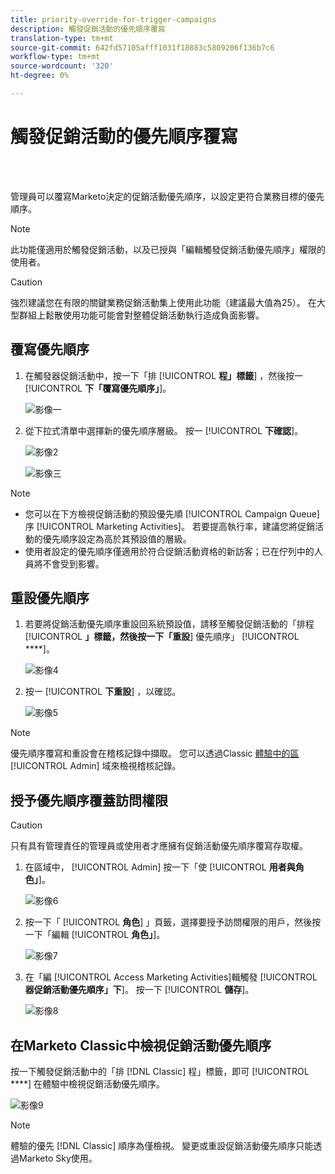 ```yaml
---
title: priority-override-for-trigger-campaigns
description: 觸發促銷活動的優先順序覆寫
translation-type: tm+mt
source-git-commit: 642fd57105afff1031f18883c5809206f136b7c6
workflow-type: tm+mt
source-wordcount: '320'
ht-degree: 0%

---
```



# 觸發促銷活動的優先順序覆寫

<br> 

管理員可以覆寫Marketo決定的促銷活動優先順序，以設定更符合業務目標的優先順序。

>[!NOTE]
>
>此功能僅適用於觸發促銷活動，以及已授與「編輯觸發促銷活動優先順序」權限的使用者。

>[!CAUTION]
>
>強烈建議您在有限的關鍵業務促銷活動集上使用此功能（建議最大值為25）。 在大型群組上鬆散使用功能可能會對整體促銷活動執行造成負面影響。

## 覆寫優先順序

1. 在觸發器促銷活動中，按一下「排 [!UICONTROL **程」標籤**] ，然後按一 [!UICONTROL **下「覆寫優先順序」**]。

   ![影像一](/help/sky/assets/smart-campaigns/priority-override-for-trigger-campaigns/priority-override-for-trigger-campaigns-1.png)

1. 從下拉式清單中選擇新的優先順序層級。 按一 [!UICONTROL **下確認**]。

   ![影像2](/help/sky/assets/smart-campaigns/priority-override-for-trigger-campaigns/priority-override-for-trigger-campaigns-2.png)

   ![影像三](/help/sky/assets/smart-campaigns/priority-override-for-trigger-campaigns/priority-override-for-trigger-campaigns-3.png)

>[!NOTE]
>
>* 您可以在下方檢視促銷活動的預設優先順 [!UICONTROL Campaign Queue] 序 [!UICONTROL Marketing Activities]。 若要提高執行率，建議您將促銷活動的優先順序設定為高於其預設值的層級。
>* 使用者設定的優先順序僅適用於符合促銷活動資格的新訪客；已在佇列中的人員將不會受到影響。


## 重設優先順序

1. 若要將促銷活動優先順序重設回系統預設值，請移至觸發促銷活動的「排程 [!UICONTROL **」標籤，然後按一下「重設**] 優先順序」 [!UICONTROL ****]。

   ![影像4](/help/sky/assets/smart-campaigns/priority-override-for-trigger-campaigns/priority-override-for-trigger-campaigns-4.png)

1. 按一 [!UICONTROL **下重設**] ，以確認。

   ![影像5](/help/sky/assets/smart-campaigns/priority-override-for-trigger-campaigns/priority-override-for-trigger-campaigns-5.png)

>[!NOTE]
>
>優先順序覆寫和重設會在稽核記錄中擷取。 您可以透過Classic [體驗中的區](https://docs.marketo.com/x/GZ2t)[!UICONTROL Admin] 域來檢視稽核記錄。

## 授予優先順序覆蓋訪問權限

>[!CAUTION]
>
>只有具有管理責任的管理員或使用者才應擁有促銷活動優先順序覆寫存取權。

1. 在區域中， [!UICONTROL Admin] 按一下「使 [!UICONTROL **用者與角色」**]。

   ![影像6](/help/sky/assets/smart-campaigns/priority-override-for-trigger-campaigns/priority-override-for-trigger-campaigns-6.png)

1. 按一下「 [!UICONTROL **角色**] 」頁籤，選擇要授予訪問權限的用戶，然後按一下「編輯 [!UICONTROL **角色」**]。

   ![影像7](/help/sky/assets/smart-campaigns/priority-override-for-trigger-campaigns/priority-override-for-trigger-campaigns-7.png)

1. 在「編 [!UICONTROL Access Marketing Activities]輯觸發 [!UICONTROL **器促銷活動優先順序」下**]。 按一下 [!UICONTROL **儲存**]。

   ![影像8](/help/sky/assets/smart-campaigns/priority-override-for-trigger-campaigns/priority-override-for-trigger-campaigns-8.png)

## 在Marketo Classic中檢視促銷活動優先順序

按一下觸發促銷活動中的「排 [!DNL Classic] 程」標籤，即可 [!UICONTROL ****] 在體驗中檢視促銷活動優先順序。

![影像9](/help/sky/assets/smart-campaigns/priority-override-for-trigger-campaigns/priority-override-for-trigger-campaigns-9.png)

>[!NOTE]
>
>體驗的優先 [!DNL Classic] 順序為僅檢視。 變更或重設促銷活動優先順序只能透過Marketo Sky使用。
